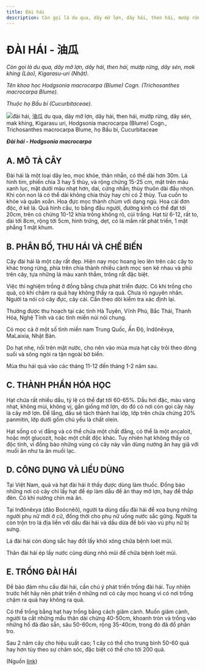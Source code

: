 ```yaml
---
title: Đài hái
description: Còn gọi là du qua, dây mỡ lợn, dây hái, then hái, mướp rừng, dây sén, mak khing (Lào), Kigarasu-uri (Nhật). Tên khoa học Hodgsonia macrocarpa (Blume) Cogn. (Trichosanthes macrocarpa  Blume). Thuộc họ Bầu bí (Cucurbitaceae).
---
```

# ĐÀI HÁI - 油瓜

*Còn gọi là du qua, dây mỡ lợn, dây hái, then hái, mướp rừng, dây sén, mak khing (Lào), Kigarasu-uri (Nhật).*

*Tên khoa học Hodgsonia macrocarpa (Blume) Cogn. (Trichosanthes macrocarpa Blume).*

*Thuộc họ Bầu bí (Cucurbitaceae).*

![đài hái, 油瓜 du qua, dây mỡ lợn, dây hái, then hái, mướp rừng, dây sén, mak khing, Kigarasu uri, Hodgsonia macrocarpa \(Blume\) Cogn., Trichosanthes macrocarpa  Blume, họ Bầu bí, Cucurbitaceae](/imgs/do-tat-loi/ctvvtvn/dai-hai.jpg)

***Đài hái - Hodgsonia macrocarpa***

## A. MÔ TẢ CÂY

Đài hái là một loại dây leo, mọc khỏe, thân nhẵn, có thể dài hơn 30m. Lá hình tim, phiến chia 3 hay 5 thùy, và rộng chừng 15-25 cm, mặt trên màu xanh lục, mặt dưới màu nhạt hơn, dai, cứng nhẵn; thùy thuôn dài đầu nhọn. Khi còn non lá có thể dài không chia thùy hay chỉ có 2 thùy. Tua cuốn to khỏe và quăn xoắn. Hoa đực mọc thành chùm với dạng ngù. Hoa cái đơn độc, ở kẽ lá. Quả hình cầu, to bằng đầu người, đường kính có thể đạt tới 20cm, trên có chừng 10-12 khía trông không rõ, cùi trắng. Hạt từ 6-12, rất to, dài tới 8cm, rộng tới 5cm, hình trứng, dẹt, có lá mầm rất phát triển, 1 mặt phẳng 1 mặt khum.

## B. PHÂN BỐ, THU HÁI VÀ CHẾ BIẾN

Cây đài hái là một cây rất đẹp. Hiện nay mọc hoang leo lên trên các cây to khác trong rừng, phía trên chia thành nhiều cành mọc sen kẽ nhau và phủ trên cây, tựa những lá màu xanh thẫm, trông rất đặc biệt.

Việc thí nghiệm trồng ở đồng bằng chưa phát triển được. Có khi trồng cho quả, có khi chậm ra quả hay không thấy ra quả. Chưa rõ nguyên nhân. Người ta nói có cây đực, cây cái. Cần theo dõi kiểm tra xác định lại.

Thường được thu hoạch tại các tỉnh Hà Tuyên, Vĩnh Phú, Bắc Thái, Thanh Hóa, Nghệ Tĩnh và các tỉnh miền núi nói chung.

Có mọc cả ở một số tỉnh miền nam Trung Quốc, Ấn Độ, Indônêxya, MaLaixia, Nhật Bản.

Do hạt nhẹ, nổi trên mặt nước, cho nên vào mùa mưa hạt cây trôi theo dòng suối và sông ngòi ra tận ngoài bờ biển.

Mùa thu hái quả vào các tháng 11-12 đến tháng 1-2 năm sau.

## C. THÀNH PHẦN HÓA HỌC

Hạt chứa rất nhiều dầu, tỷ lệ có thể đạt tới 60-65%. Dầu hơi đặc, màu vàng nhạt, không mùi, không vị, gần giống mỡ lợn, do đó có nơi còn gọi cây này là cây mỡ lợn. Để lắng, dầu sẽ tách thành hai lớp, lớp trên chứa chừng 20% panmitin, lớp dưới gồm chủ yếu là chất olein.

Hạt sống có vị đắng và có thể chứa một chất đắng, có thể là một ancaloit, hoặc một glucozit, hoặc một chất độc khác. Tuy nhiên hạt không thấy có độc tính, vì đồng bào những vùng có cây này vẫn dùng nướng ăn hay giã với muối ăn như ta ăn muối lạc.

## D. CÔNG DỤNG VÀ LIỀU DÙNG

Tại Việt Nam, quả và hạt đài hái ít thấy được dùng làm thuốc. Đồng bào những nơi có cây chỉ lấy hạt để ép làm dầu để ăn thay mỡ lợn, hay để thắp đèn. Có khi nướng chín mà ăn.

Tại Inđônêxya (đảo Boócnêô), người ta dùng dầu đài hái để xoa bụng những người phụ nữ mới ở cữ, đồng thời cho phụ nữ uống nước sắc gừng. Người ta còn trộn tro lá địa liền với dầu đài hái và dầu dừa để bôi vào vú phụ nữ bị sưng.

Lá đài hái còn dùng sắc hay đốt lấy khói xông chữa bệnh loét mũi.

Thân đài hái ép lấy nước cũng dùng nhỏ mũi để chữa bệnh loét mũi.

## E. TRỒNG ĐÀI HÁI

Để bảo đảm nhu cầu đài hái, cần chú ý phát triển trồng đài hái. Tuy nhiên trước hết hãy nên phát triển ở những nơi có cây mọc hoang vì có nơi trồng chậm ra quả hay không ra quả.

Có thể trồng bằng hạt hay trồng bằng cách giâm cành. Muốn giâm cành, người ta cắt những mẩu thân dài chừng 40-50cm, khoanh tròn và trồng vào những hố đã đào sẵn, sâu 50-60cm, rộng 35-40cm, trong đó đã đổ phân tro.

Sau 2 năm cây cho hiệu suất cao; 1 cây có thể cho trung bình 50-60 quả hay hơn tùy theo sự chăm sóc, đặc biệt có thể cho tới 200 quả.

(Nguồn <a href="http://www.thuocvuonnha.com/nhung-cay-thuoc-va-vi-thuoc-viet-nam/ket-qua-tra-cuu/dai-hai" target="_blank">link</a>)
